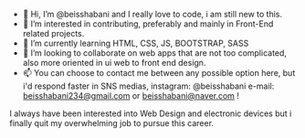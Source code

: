 - 👋 Hi, I’m @beisshabani and I really love to code, i am still new to this.
- 👀 I’m interested in contributing, preferably and mainly in Front-End related projects.
- 🌱 I’m currently learning HTML, CSS, JS, BOOTSTRAP, SASS
- 💞️ I’m looking to collaborate on web apps that are not too complicated, also more oriented in ui web to front end design.
- 📫  You can choose to contact me between any possible option here, but i'd respond faster in SNS medias, instagram: @beisshabani e-mail: beisshabani234@gmail.com or beisshabani@naver.com ! 

I always have been interested into Web Design and electronic devices but i finally quit my overwhelming job to pursue this career.


<!---
beisshabani/beisshabani is a ✨ special ✨ repository because its `README.md` (this file) appears on your GitHub profile.
You can click the Preview link to take a look at your changes.
--->
